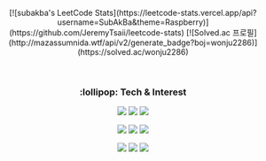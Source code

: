 <p align="center">
  [![subakba's LeetCode Stats](https://leetcode-stats.vercel.app/api?username=SubAkBa&theme=Raspberry)](https://github.com/JeremyTsaii/leetcode-stats)
  [![Solved.ac 프로필](http://mazassumnida.wtf/api/v2/generate_badge?boj=wonju2286)](https://solved.ac/wonju2286)
</p>

<br />

<h3 align="center">:lollipop: Tech & Interest</h3>
<p align="center"> 
  <img src="https://img.shields.io/badge/java-3776AB.svg?style=for-the-badge&logo=java&logoColor=white">
  <img src="https://img.shields.io/badge/kotlin-3776AB.svg?style=for-the-badge&logo=kotlin&logoColor=white">
  <img src="https://img.shields.io/badge/IntelliJ&#32;IDEA-0696D7?style=for-the-badge&logo=IntelliJ&#32;IDEA&logoColor=white">
</p>
<p align="center">
  <img src="https://img.shields.io/badge/spring-%236DB33F?style=for-the-badge&logo=spring&logoColor=white">
  <img src="https://img.shields.io/badge/springboot-%236DB33F?style=for-the-badge&logo=springboot&logoColor=white">
  <img src="https://img.shields.io/badge/jpa-%236DB33F?style=for-the-badge&logo=jpa&logoColor=white">
</p>
<p align="center">
  <img src="https://img.shields.io/badge/mysql-%234479A1?style=for-the-badge&logo=mysql&logoColor=white">
  <img src="https://img.shields.io/badge/NGINX-009639?style=for-the-badge&logo=NGINX&logoColor=white">
  <img src="https://img.shields.io/badge/apache%20kafka-grey?style=for-the-badge&logo=apache%20kafka">
</p>
